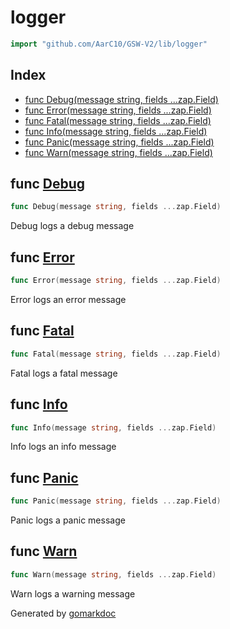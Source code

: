 <!-- Code generated by gomarkdoc. DO NOT EDIT -->

# logger

```go
import "github.com/AarC10/GSW-V2/lib/logger"
```

## Index

- [func Debug\(message string, fields ...zap.Field\)](<#Debug>)
- [func Error\(message string, fields ...zap.Field\)](<#Error>)
- [func Fatal\(message string, fields ...zap.Field\)](<#Fatal>)
- [func Info\(message string, fields ...zap.Field\)](<#Info>)
- [func Panic\(message string, fields ...zap.Field\)](<#Panic>)
- [func Warn\(message string, fields ...zap.Field\)](<#Warn>)


<a name="Debug"></a>
## func [Debug](<https://github.com/RIT-Launch-Initiative/GSW/blob/main/lib/logger/logger.go#L119>)

```go
func Debug(message string, fields ...zap.Field)
```

Debug logs a debug message

<a name="Error"></a>
## func [Error](<https://github.com/RIT-Launch-Initiative/GSW/blob/main/lib/logger/logger.go#L129>)

```go
func Error(message string, fields ...zap.Field)
```

Error logs an error message

<a name="Fatal"></a>
## func [Fatal](<https://github.com/RIT-Launch-Initiative/GSW/blob/main/lib/logger/logger.go#L124>)

```go
func Fatal(message string, fields ...zap.Field)
```

Fatal logs a fatal message

<a name="Info"></a>
## func [Info](<https://github.com/RIT-Launch-Initiative/GSW/blob/main/lib/logger/logger.go#L109>)

```go
func Info(message string, fields ...zap.Field)
```

Info logs an info message

<a name="Panic"></a>
## func [Panic](<https://github.com/RIT-Launch-Initiative/GSW/blob/main/lib/logger/logger.go#L134>)

```go
func Panic(message string, fields ...zap.Field)
```

Panic logs a panic message

<a name="Warn"></a>
## func [Warn](<https://github.com/RIT-Launch-Initiative/GSW/blob/main/lib/logger/logger.go#L114>)

```go
func Warn(message string, fields ...zap.Field)
```

Warn logs a warning message

Generated by [gomarkdoc](<https://github.com/princjef/gomarkdoc>)
